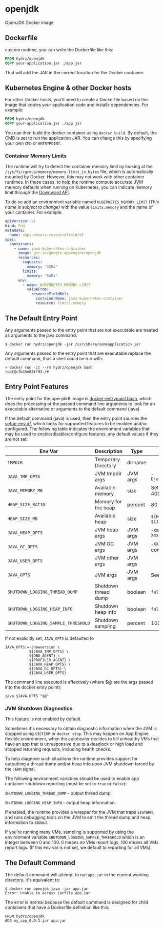 # openjdk

OpenJDK Docker image

## Dockerfile

custom runtime, you can write the Dockerfile like this:

```dockerfile
FROM hydrz/openjdk
COPY your-application.jar ./app.jar
```

That will add the JAR in the correct location for the Docker container.

## Kubernetes Engine & other Docker hosts

For other Docker hosts, you'll need to create a Dockerfile based on this image that copies your application code and installs dependencies. For example:

```dockerfile
FROM hydrz/openjdk
COPY your-application.jar ./app.jar
```

You can then build the docker container using `docker build`.
By default, the CMD is set to run the application JAR. You can change this by specifying your own `CMD` or `ENTRYPOINT`.

### Container Memory Limits

The runtime will try to detect the container memory limit by looking at the `/sys/fs/cgroup/memory/memory.limit_in_bytes` file, which is automatically mounted by Docker. However, this may not work with other container runtimes. In those cases, to help the runtime compute accurate JVM memory defaults when running on Kubernetes, you can indicate memory limit through the [Downward API](https://kubernetes.io/docs/tasks/configure-pod-container/environment-variable-expose-pod-information).

To do so add an environment variable named `KUBERNETES_MEMORY_LIMIT` _(This name is subject to change)_ with the value `limits.memory` and the name of your container.
For example:

```yaml
apiVersion: v1
kind: Pod
metadata:
  name: dapi-envars-resourcefieldref
spec:
  containers:
    - name: java-kubernetes-container
      image: gcr.io/google-appengine/openjdk
      resources:
        requests:
          memory: "32Mi"
        limits:
          memory: "64Mi"
      env:
        - name: KUBERNETES_MEMORY_LIMIT
          valueFrom:
            resourceFieldRef:
              containerName: java-kubernetes-container
              resource: limits.memory
```

## The Default Entry Point

Any arguments passed to the entry point that are not executable are treated as arguments to the java command:

```
$ docker run hydrz/openjdk -jar /usr/share/someapplication.jar
```

Any arguments passed to the entry point that are executable replace the default command, thus a shell could
be run with:

```
> docker run -it --rm hydrz/openjdk bash
root@c7b35e88ff93:/#
```

## Entry Point Features

The entry point for the openjdk8 image is [docker-entrypoint.bash](https://github.com/hydrz/openjdk/blob/master/docker-entrypoint.bash), which does the processing of the passed command line arguments to look for an executable alternative or arguments to the default command (java).

If the default command (java) is used, then the entry point sources the [setup-env.d/](https://github.com/hydrz/openjdk/tree/master/setup-env.d), which looks for supported features to be enabled and/or configured. The following table indicates the environment variables that may be used to enable/disable/configure features, any default values if they are not set:

| Env Var                             | Description          | Type     | Default                                      |
| ----------------------------------- | -------------------- | -------- | -------------------------------------------- |
| `TMPDIR`                            | Temporary Directory  | dirname  |                                              |
| `JAVA_TMP_OPTS`                     | JVM tmpdir args      | JVM args | `-Djava.io.tmpdir=${TMPDIR}`                 |
| `JAVA_MEMORY_MB`                    | Available memory     | size     | Set by `/proc/meminfo`-400M                  |
| `HEAP_SIZE_RATIO`                   | Memory for the heap  | percent  | 80                                           |
| `HEAP_SIZE_MB`                      | Available heap       | size     | `${HEAP_SIZE_RATIO}`% of `${JAVA_MEMORY_MB}` |
| `JAVA_HEAP_OPTS`                    | JVM heap args        | JVM args | `-Xms${HEAP_SIZE_MB}M -Xmx${HEAP_SIZE_MB}M`  |
| `JAVA_GC_OPTS`                      | JVM GC args          | JVM args | `-XX:+UseG1GC` plus configuration            |
| `JAVA_USER_OPTS`                    | JVM other args       | JVM args |                                              |
| `JAVA_OPTS`                         | JVM args             | JVM args | See below                                    |
| `SHUTDOWN_LOGGING_THREAD_DUMP`      | Shutdown thread dump | boolean  | `false`                                      |
| `SHUTDOWN_LOGGING_HEAP_INFO`        | Shutdown heap info   | boolean  | `false`                                      |
| `SHUTDOWN_LOGGING_SAMPLE_THRESHOLD` | Shutdown sampling    | percent  | 100                                          |

If not explicitly set, `JAVA_OPTS` is defaulted to

```
JAVA_OPTS:=-showversion \
           ${JAVA_TMP_OPTS} \
           ${DBG_AGENT} \
           ${PROFILER_AGENT} \
           ${JAVA_HEAP_OPTS} \
           ${JAVA_GC_OPTS} \
           ${JAVA_USER_OPTS}
```

The command line executed is effectively (where \$@ are the args passed into the docker entry point):

```
java $JAVA_OPTS "$@"
```

### JVM Shutdown Diagnostics

This feature is not enabled by default.

Sometimes it's necessary to obtain diagnostic information when the JVM is stopped using `SIGTERM` or `docker stop`.
This may happen on App Engine flexible environment, when the autohealer decides to kill unhealthy VMs that have
an app that is unresponsive due to a deadlock or high load and stopped returning requests, including health checks.

To help diagnose such situations the runtime provides support for outputting a thread dump and/or
heap info upon JVM shutdown forced by the `TERM` signal.

The following environment variables should be used to enable app container shutdown reporting (must be set to `true` or `false`):

`SHUTDOWN_LOGGING_THREAD_DUMP` - output thread dump

`SHUTDOWN_LOGGING_HEAP_INFO` - output heap information

If enabled, the runtime provides a wrapper for the JVM that traps `SIGTERM`, and runs debugging tools on the JVM
to emit the thread dump and heap information to stdout.

If you're running many VMs, sampling is supported by using the environment variable `SHUTDOWN_LOGGING_SAMPLE_THRESHOLD`
which is an integer between 0 and 100. 0 means no VMs report logs, 100 means all VMs report logs.
(If this env var is not set, we default to reporting for all VMs).

## The Default Command

The default command will attempt to run `app.jar` in the current working directory.
It's equivalent to:

```
$ docker run openjdk java -jar app.jar
Error: Unable to access jarfile app.jar
```

The error is normal because the default command is designed for child containers that have a Dockerfile definition like this:

```
FROM hydrz/openjdk
ADD my_app_0.0.1.jar app.jar
```

